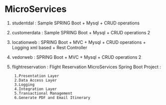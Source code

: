 # MicroServices

1. studentdal : Sample SPRING Boot + Mysql + CRUD operations 
2. customerdata : Sample SPRING Boot + Mysql + CRUD operations 2
3. locationweb : SPRING Boot + MVC + Mysql + CRUD operations + Logging xml based + Rest Controller
4. vedorweb : SPRING Boot + MVC + Mysql + CRUD operations 2
5. flightreservation : 
	Flight Reservation MicroServices Spring Boot Project :
	
		1.Presentation Layer
		2.Data Access Layer
		3.Logging
		4.Integration Layer
		5.Transactional Management
		6.Generate PDF and Email Itinerary
